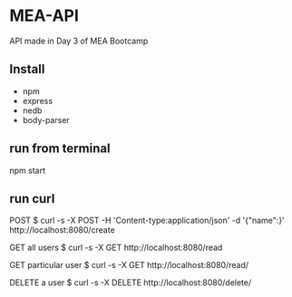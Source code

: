 # MEA-API
 API made in Day 3 of MEA Bootcamp

## Install
 - npm
 - express
 - nedb
 - body-parser

 ## run from terminal

 npm start

 ## run curl

POST
$ curl -s -X POST -H 'Content-type:application/json' -d '{"name":<name>}' http://localhost:8080/create

GET all users
$ curl -s -X GET  http://localhost:8080/read  

GET particular user
$ curl -s -X GET  http://localhost:8080/read/<id>

DELETE a user
$ curl -s -X DELETE  http://localhost:8080/delete/<id>
